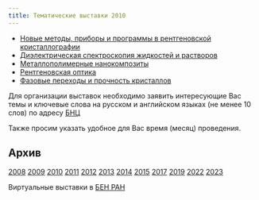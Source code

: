 ```yaml
---
title: Тематические выставки 2010
---
```


* <a href="/subjex/2010/subj01.html" title="январь 2010">Новые методы, приборы и программы в рентгеновской кристаллографии</a>
* <a href="/subjex/2010/subj02.html" title="март 2010">Диэлектрическая спектроскопия жидкостей и растворов</a>
* <a href="/subjex/2010/subj03.html" title="апрель 2010">Металлополимерные нанокомпозиты</a>
* <a href="/subjex/2010/subj04.html" title="сентябрь 2010">Рентгеновская оптика</a>
* <a href="/subjex/2010/subj05.html" title="ноябрь 2010">Фазовые переходы и прочность кристаллов</a>

Для организации выставок необходимо заявить интересующие Вас темы и ключевые слова на русском и
английском языках (не менее 10 слов) по адресу <a href="mailto:popova@icp.ac.ru">БНЦ</a>

Также просим указать удобное для Вас время (месяц) проведения.

<h2>Архив</h2>
<a href="/subjex/2008/">2008</a>
<a href="/subjex/2009/">2009</a>
<a class="active-link" href="/subjex/2010/">2010</a>
<a href="/subjex/2011/">2011</a>
<a href="/subjex/2012/">2012</a>
<a href="/subjex/2013/">2013</a>
<a href="/subjex/2014/">2014</a>
<a href="/subjex/2015/">2015</a>
<a href="/subjex/2017/">2017</a>
<a href="/subjex/2019/">2019</a>
<a href="/subjex/2022/">2022</a>
<a href="/subjex/2023/">2023</a>

<p>Виртуальные выставки в <a href="http://www.benran.ru/exh/">БЕН РАН</a></p>
